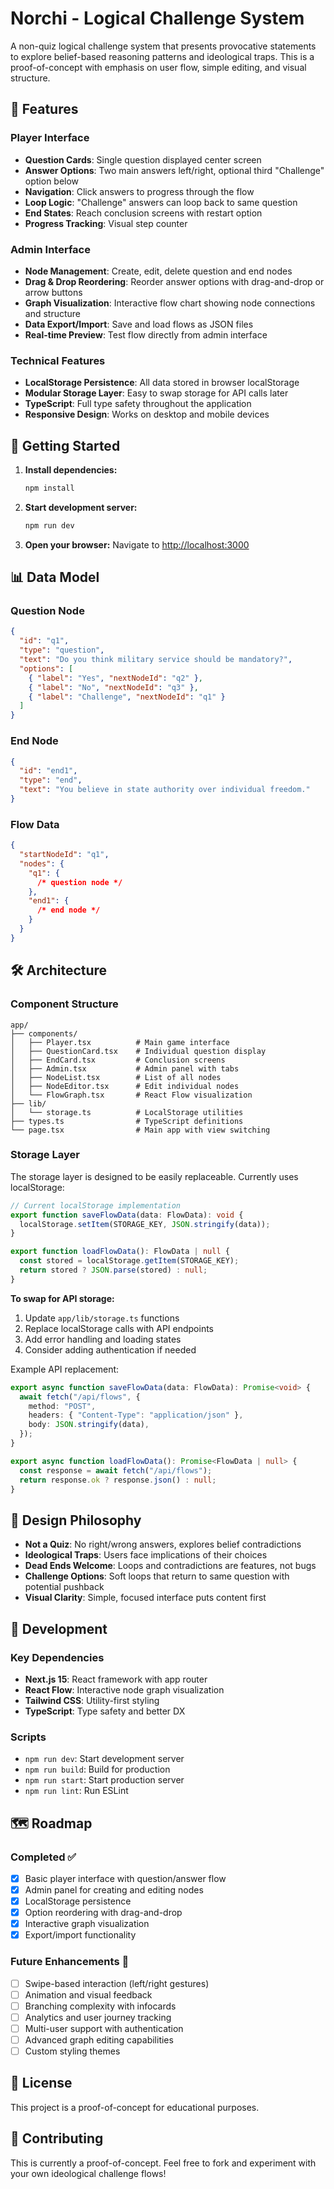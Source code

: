# Norchi - Logical Challenge System

A non-quiz logical challenge system that presents provocative statements to explore belief-based reasoning patterns and ideological traps. This is a proof-of-concept with emphasis on user flow, simple editing, and visual structure.

## 🎯 Features

### Player Interface

- **Question Cards**: Single question displayed center screen
- **Answer Options**: Two main answers left/right, optional third "Challenge" option below
- **Navigation**: Click answers to progress through the flow
- **Loop Logic**: "Challenge" answers can loop back to same question
- **End States**: Reach conclusion screens with restart option
- **Progress Tracking**: Visual step counter

### Admin Interface

- **Node Management**: Create, edit, delete question and end nodes
- **Drag & Drop Reordering**: Reorder answer options with drag-and-drop or arrow buttons
- **Graph Visualization**: Interactive flow chart showing node connections and structure
- **Data Export/Import**: Save and load flows as JSON files
- **Real-time Preview**: Test flow directly from admin interface

### Technical Features

- **LocalStorage Persistence**: All data stored in browser localStorage
- **Modular Storage Layer**: Easy to swap storage for API calls later
- **TypeScript**: Full type safety throughout the application
- **Responsive Design**: Works on desktop and mobile devices

## 🚀 Getting Started

1. **Install dependencies:**

   ```bash
   npm install
   ```

2. **Start development server:**

   ```bash
   npm run dev
   ```

3. **Open your browser:**
   Navigate to [http://localhost:3000](http://localhost:3000)

## 📊 Data Model

### Question Node

```json
{
  "id": "q1",
  "type": "question",
  "text": "Do you think military service should be mandatory?",
  "options": [
    { "label": "Yes", "nextNodeId": "q2" },
    { "label": "No", "nextNodeId": "q3" },
    { "label": "Challenge", "nextNodeId": "q1" }
  ]
}
```

### End Node

```json
{
  "id": "end1",
  "type": "end",
  "text": "You believe in state authority over individual freedom."
}
```

### Flow Data

```json
{
  "startNodeId": "q1",
  "nodes": {
    "q1": {
      /* question node */
    },
    "end1": {
      /* end node */
    }
  }
}
```

## 🛠️ Architecture

### Component Structure

```
app/
├── components/
│   ├── Player.tsx          # Main game interface
│   ├── QuestionCard.tsx    # Individual question display
│   ├── EndCard.tsx         # Conclusion screens
│   ├── Admin.tsx           # Admin panel with tabs
│   ├── NodeList.tsx        # List of all nodes
│   ├── NodeEditor.tsx      # Edit individual nodes
│   └── FlowGraph.tsx       # React Flow visualization
├── lib/
│   └── storage.ts          # LocalStorage utilities
├── types.ts                # TypeScript definitions
└── page.tsx                # Main app with view switching
```

### Storage Layer

The storage layer is designed to be easily replaceable. Currently uses localStorage:

```typescript
// Current localStorage implementation
export function saveFlowData(data: FlowData): void {
  localStorage.setItem(STORAGE_KEY, JSON.stringify(data));
}

export function loadFlowData(): FlowData | null {
  const stored = localStorage.getItem(STORAGE_KEY);
  return stored ? JSON.parse(stored) : null;
}
```

**To swap for API storage:**

1. Update `app/lib/storage.ts` functions
2. Replace localStorage calls with API endpoints
3. Add error handling and loading states
4. Consider adding authentication if needed

Example API replacement:

```typescript
export async function saveFlowData(data: FlowData): Promise<void> {
  await fetch("/api/flows", {
    method: "POST",
    headers: { "Content-Type": "application/json" },
    body: JSON.stringify(data),
  });
}

export async function loadFlowData(): Promise<FlowData | null> {
  const response = await fetch("/api/flows");
  return response.ok ? response.json() : null;
}
```

## 🎨 Design Philosophy

- **Not a Quiz**: No right/wrong answers, explores belief contradictions
- **Ideological Traps**: Users face implications of their choices
- **Dead Ends Welcome**: Loops and contradictions are features, not bugs
- **Challenge Options**: Soft loops that return to same question with potential pushback
- **Visual Clarity**: Simple, focused interface puts content first

## 🔧 Development

### Key Dependencies

- **Next.js 15**: React framework with app router
- **React Flow**: Interactive node graph visualization
- **Tailwind CSS**: Utility-first styling
- **TypeScript**: Type safety and better DX

### Scripts

- `npm run dev`: Start development server
- `npm run build`: Build for production
- `npm run start`: Start production server
- `npm run lint`: Run ESLint

## 🗺️ Roadmap

### Completed ✅

- [x] Basic player interface with question/answer flow
- [x] Admin panel for creating and editing nodes
- [x] LocalStorage persistence
- [x] Option reordering with drag-and-drop
- [x] Interactive graph visualization
- [x] Export/import functionality

### Future Enhancements 🔮

- [ ] Swipe-based interaction (left/right gestures)
- [ ] Animation and visual feedback
- [ ] Branching complexity with infocards
- [ ] Analytics and user journey tracking
- [ ] Multi-user support with authentication
- [ ] Advanced graph editing capabilities
- [ ] Custom styling themes

## 📝 License

This project is a proof-of-concept for educational purposes.

## 🤝 Contributing

This is currently a proof-of-concept. Feel free to fork and experiment with your own ideological challenge flows!
